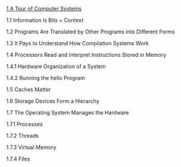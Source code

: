 [1 A Tour of Computer Systems](./01/01)

1.1 Information Is Bits + Context

1.2 Programs Are Translated by Other Programs into Different Forms

1.3 It Pays to Understand How Compilation Systems Work

1.4 Processors Read and Interpret Instructions Stored in Memory

1.4.1 Hardware Organization of a System

1.4.2 Running the hello Program

1.5 Caches Matter

1.6 Storage Devices Form a Hierarchy

1.7 The Operating System Manages the Hardware

1.7.1 Processes

1.7.2 Threads

1.7.3 Virtual Memory

1.7.4 Files


